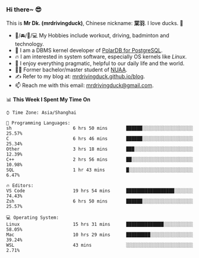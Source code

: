 ### Hi there~ 😎

This is **Mr Dk. (mrdrivingduck)**, Chinese nickname: **棠羽**. I love ducks. 🦆

- 💪/🚘/🏸/💻 My Hobbies include workout, driving, badminton and technology.
- 🍊 I am a DBMS kernel developer of [PolarDB for PostgreSQL](https://github.com/ApsaraDB/PolarDB-for-PostgreSQL).
- 🔥 I am interested in system software, especially OS kernels like *Linux*.
- 🔧 I enjoy everything pragmatic, helpful to our daily life and the world.
- 👨‍🎓 Former bachelor/master student of [NUAA](https://en.wikipedia.org/wiki/Nanjing_University_of_Aeronautics_and_Astronautics).
- ✍ Refer to my blog at: [mrdrivingduck.github.io/blog](https://www.mrdrivingduck.cn/blog/#/).
- 📫 Reach me with this email: [mrdrivingduck@gmail.com](mailto:mrdrivingduck@gmail.com).

<!--START_SECTION:waka-->
📊 **This Week I Spent My Time On** 

```text
⌚︎ Time Zone: Asia/Shanghai

💬 Programming Languages: 
sh                       6 hrs 50 mins       ██████░░░░░░░░░░░░░░░░░░░   25.57% 
C                        6 hrs 46 mins       ██████░░░░░░░░░░░░░░░░░░░   25.34% 
Other                    3 hrs 18 mins       ███░░░░░░░░░░░░░░░░░░░░░░   12.39% 
C++                      2 hrs 56 mins       ██░░░░░░░░░░░░░░░░░░░░░░░   10.98% 
SQL                      1 hr 43 mins        █░░░░░░░░░░░░░░░░░░░░░░░░   6.47%

🔥 Editors: 
VS Code                  19 hrs 54 mins      ██████████████████░░░░░░░   74.43% 
Zsh                      6 hrs 50 mins       ██████░░░░░░░░░░░░░░░░░░░   25.57%

💻 Operating System: 
Linux                    15 hrs 31 mins      ██████████████░░░░░░░░░░░   58.05% 
Mac                      10 hrs 29 mins      █████████░░░░░░░░░░░░░░░░   39.24% 
WSL                      43 mins             ░░░░░░░░░░░░░░░░░░░░░░░░░   2.71%

```


<!--END_SECTION:waka-->

<!-- ![Mr Dk.'s GitHub Stats](https://github-readme-stats.vercel.app/api?username=mrdrivingduck&count_private&show_icons=true&theme=buefy) -->

<!-- ![Most Used Languages](https://github-readme-stats.vercel.app/api/top-langs/?username=mrdrivingduck&exclude_repo=mips32-CPU,snort-tcp-socket&theme=buefy&layout=compact&langs_count=10) -->


<!--
**mrdrivingduck/mrdrivingduck** is a ✨ _special_ ✨ repository because its `README.md` (this file) appears on your GitHub profile.

Here are some ideas to get you started:

- 🔭 I’m currently working on ...
- 🌱 I’m currently learning ...
- 👯 I’m looking to collaborate on ...
- 🤔 I’m looking for help with ...
- 💬 Ask me about ...
- 📫 How to reach me: ...
- 😄 Pronouns: ...
- ⚡ Fun fact: ...
-->
